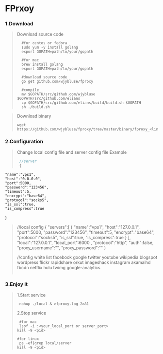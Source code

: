# FPrxoy

### 1.Download
>Download source code
>```shell
>	#for centos or fedora
>	sudo yum -y install golang
>	export GOPATH=path/to/your/gopath
>
>	#for mac
>   brew install golang
>   export GOPATH=path/to/your/gopath
>  
>   #download source code
>   go get github.com/wjybluse/fproxy
>   
>   #compile
>   mv $GOPATH/src/github.com/wjybluse $GOPATH/src/github.com/elians
>   cp $GOPATH/src/github.com/elians/build/build.sh $GOPATH
>   sh ./build.sh 
>```

>Download binary
>```shell
> wget https://github.com/wjybluse/fproxy/tree/master/binary/fproxy_<linux/mac>.tar.gz
>```

### 2.Configuration
>Change local config file and server config file
>Example
>```javascript
>  //server 
>  {
	"name":"vps1",
	"host":"0.0.0.0",
	"port":5000,
	"password":"123456",
	"timeout":5,
	"encrypt":"base64",
	"protocol":"socks5",
	"is_ssl":true,
	"is_compress":true
}
>
> //local config
>{
	"servers":[
		{
			"name":"vps1",
			"host":"127.0.0.1",
			"port":5000,
			"password":"123456",
			"timeout":5,
			"encrypt":"base64",
			"protocol":"socks5",
			"is_ssl":true,
			"is_compress":true
		}
	],
	"local":"127.0.0.1",
	"local_port":6000 ,
	"protocol":"http",
	"auth":false,
	"proxy_username":"",
	"proxy_password":""
>}
>
> //config white list
> facebook
google
twitter
youtube
wikipedia
blogspot
wordpress
flickr
rapidshare
orkut
imageshack
instagram
akamaihd
fbcdn
netflix
hulu
twimg
google-analytics
>```

### 3.Enjoy it
>1.Start service
>```shell
>  nohup ./local & >fproxy.log 2>&1
>```
>2.Stop service
>```shell
>  #for mac 
>  lsof -i :<your_local_port or server_port>
> kill -9 <pid>
>
> #for linux
>  ps -ef|grep local/server
> kill -9 <pid>	
>```